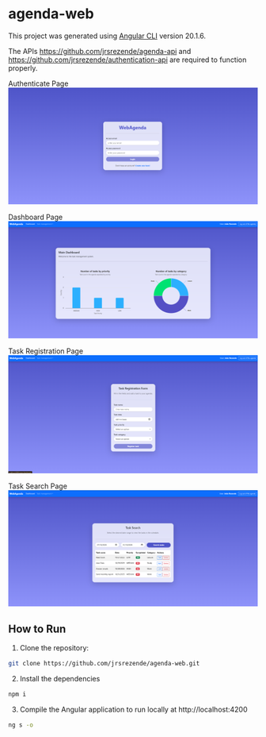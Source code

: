 # agenda-web

This project was generated using [Angular CLI](https://github.com/angular/angular-cli) version 20.1.6.

The APIs <https://github.com/jrsrezende/agenda-api> and <https://github.com/jrsrezende/authentication-api> are required to function properly.

Authenticate Page
![Authenticate](images/Authenticate.png)

Dashboard Page
![Dashboard](images/Dashboard.png)

Task Registration Page
![TaskRegistration](images/TaskRegistration.png)

Task Search Page
![TaskSearch](images/TaskSearch.png)

## How to Run
1. Clone the repository:
```bash
git clone https://github.com/jrsrezende/agenda-web.git
```
2. Install the dependencies
```bash
npm i
```
3. Compile the Angular application to run locally at http://localhost:4200
```bash
ng s -o
```
